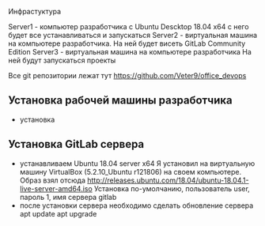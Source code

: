 Инфрастуктура

Server1 - компьютер разработчика с Ubuntu Descktop 18.04 x64
с него будет все устанавливаться и запускаться
Server2 - виртуальная машина на компьютере разработчика. 
На ней будет висеть GitLab Community Edition
Server3 - виртуальная машина на компьютере разработчика
На ней будут запускаться проекты

Все git репозитории лежат тут https://github.com/Veter9/office_devops


## Установка рабочей машины разработчика
- установка 


## Установка GitLab сервера
- устанавливаем Ubuntu 18.04 server x64
Я установил на виртуальную машину VirtualBox (5.2.10_Ubuntu r121806) на своем компьютере.
Образ взял отсюда http://releases.ubuntu.com/18.04/ubuntu-18.04.1-live-server-amd64.iso
Установка по-умолчанию, пользователь user, пароль 1, имя сервера gitlab
- после установки сервера необходимо сделать обновление сервера 
apt update
apt upgrade


